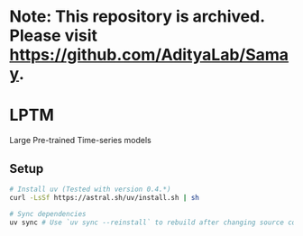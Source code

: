 # Note: This repository is archived. Please visit https://github.com/AdityaLab/Samay.
# LPTM

Large Pre-trained Time-series models

## Setup

```bash
# Install uv (Tested with version 0.4.*)
curl -LsSf https://astral.sh/uv/install.sh | sh

# Sync dependencies
uv sync # Use `uv sync --reinstall` to rebuild after changing source code from rust
```
